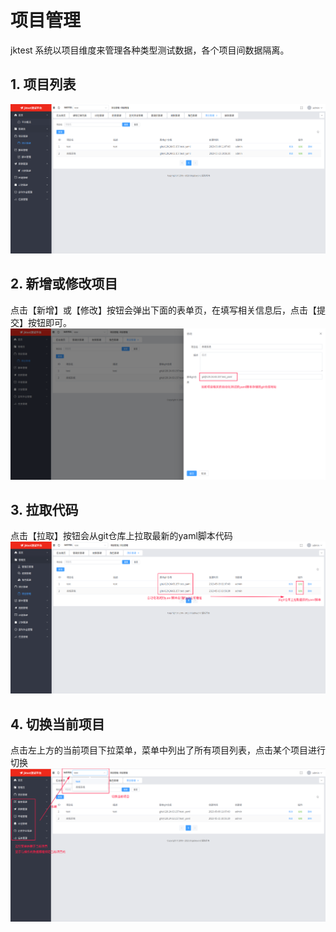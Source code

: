 # 项目管理
jktest 系统以项目维度来管理各种类型测试数据，各个项目间数据隔离。

## 1. 项目列表
![](../img/project/list.png)

## 2. 新增或修改项目
点击【新增】或【修改】按钮会弹出下面的表单页，在填写相关信息后，点击【提交】按钮即可。
![](../img/project/form.png)

## 3. 拉取代码
点击【拉取】按钮会从git仓库上拉取最新的yaml脚本代码
![](../img/project/pull.png)

## 4. 切换当前项目
点击左上方的当前项目下拉菜单，菜单中列出了所有项目列表，点击某个项目进行切换
![](../img/project/change_project.png)